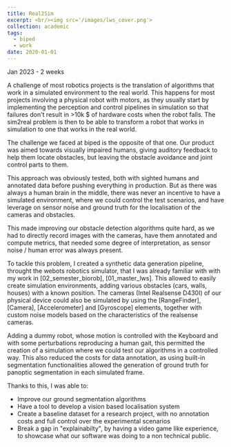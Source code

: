 ```yaml
---
title: Real2Sim
excerpt: <br/><img src='/images/lws_cover.png'>
collection: academic
tags:
  - biped
  - work
date: 2020-01-01
---
```


Jan 2023 - 2 weeks

A challenge of most robotics projects is the translation of algorithms that work in a simulated environment to the real world. This happens for most projects involving a physical robot with motors, as  they usually start by  implementing the perception and control pipelines in simulation so that failures don't result in >10k $ of hardware costs when the robot falls.
The sim2real problem is then to be able to transform a robot that works in simulation to one that works in the real world.


The challenge we faced  at biped is the opposite of that one. Our product was aimed towards visually impaired humans, giving auditory feedback to help them locate obstacles, but leaving the obstacle avoidance and joint control parts to them.

This approach was obviously tested, both with sighted humans and annotated data before pushing everything in production.  But as there was always a human brain in the middle, there was never an incentive to have a simulated environment, where we could control the  test scenarios, and have leverage on sensor noise and ground truth for the localisation of the cameras and obstacles.

This made improving our obstacle detection algorithms quite hard, as we had to directly record images with the cameras, have them annotated and compute metrics, that needed some degree of interpretation, as sensor noise / human error was always present.

To tackle this problem, I created a synthetic data generation pipeline, throught the webots robotics simulator, that  I was already familiar with with my work in [02_semester_biorob], [01_master_lws].
This allowed to easily create simulation environments, adding various obstacles (cars, walls, houses) with a known position.
The cameras (Intel Realsense D430I) of our physical device could also be simulated by using  the [RangeFinder], [Camera], [Accelerometer] and [Gyroscope] elements, together with custom noise models based on the characteristics of the realsense cameras.

Adding a dummy robot, whose motion is controlled with the Keyboard and with some perturbations reproducing a human gait, this permitted the creation of a simulation where we could test our algorithms in a controlled way. This also reduced the costs for data annotation, as using built-in segmentation functionalities allowed the generation of ground truth for panoptic segmentation in each simulated frame. 


Thanks to this, I was able to:

- Improve our ground segmentation algorithms
- Have a tool to develop a vision based localisation system
- Create a baseline dataset for a research project, with no annotation costs and full control over the experimental scenarios
- Break a gap in "explainabilty", by having a video game like experience, to showcase what our software was doing to a non technical public.

